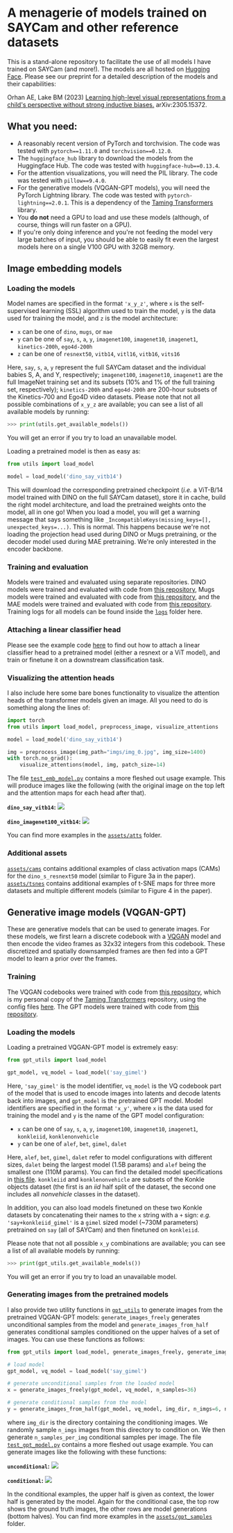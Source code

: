 # A menagerie of models trained on SAYCam and other reference datasets

This is a stand-alone repository to facilitate the use of all models I have trained on SAYCam (and more!). The models are all hosted on [Hugging Face](https://huggingface.co/eminorhan). Please see our preprint for a detailed description of the models and their capabilities:

Orhan AE, Lake BM (2023) [Learning high-level visual representations from a child's perspective without strong inductive biases.](https://arxiv.org/abs/2305.15372) arXiv:2305.15372.

## What you need:
* A reasonably recent version of PyTorch and torchvision. The code was tested with `pytorch==1.11.0` and `torchvision==0.12.0`.
* The `huggingface_hub` library to download the models from the Huggingface Hub. The code was tested with `huggingface-hub==0.13.4`.
* For the attention visualizations, you will need the PIL library. The code was tested with `pillow==9.4.0`.
* For the generative models (VQGAN-GPT models), you will need the PyTorch Lightning library. The code was tested with `pytorch-lightning==2.0.1`. This is a dependency of the [Taming Transformers](https://github.com/CompVis/taming-transformers) library.
* You **do not** need a GPU to load and use these models (although, of course, things will run faster on a GPU). 
* If you're only doing inference and you're not feeding the model very large batches of input, you should be able to easily fit even the largest models here on a single V100 GPU with 32GB memory.

## Image embedding models

### Loading the models
Model names are specified in the format `'x_y_z'`, where `x` is the self-supervised learning (SSL) algorithm used to train the model, `y` is the data used for training the model, and `z` is the model architecture:

* `x` can be one of `dino`, `mugs`, or `mae`
* `y` can be one of `say`, `s`, `a`, `y`, `imagenet100`, `imagenet10`, `imagenet1`, `kinetics-200h`, `ego4d-200h`
* `z` can be one of `resnext50`, `vitb14`, `vitl16`, `vitb16`, `vits16` 

Here, `say`, `s`, `a`, `y` represent the full SAYCam dataset and the individual babies S, A, and Y, respectively; `imagenet100`, `imagenet10`, `imagenet1` are the full ImageNet training set and its subsets (10% and 1% of the full training set, respectively); `kinetics-200h` and `ego4d-200h` are 200-hour subsets of the Kinetics-700 and Ego4D video datasets. Please note that not all possible combinations of `x_y_z` are available; you can see a list of all available models by running:

```python
>>> print(utils.get_available_models())
```

You will get an error if you try to load an unavailable model.

Loading a pretrained model is then as easy as:

```python
from utils import load_model

model = load_model('dino_say_vitb14')
```

This will download the corresponding pretrained checkpoint (*i.e.* a ViT-B/14 model trained with DINO on the full SAYCam dataset), store it in cache, build the right model architecture, and load the pretrained weights onto the model, all in one go! When you load a model, you will get a warning message that says something like `_IncompatibleKeys(missing_keys=[], unexpected_keys=...)`. This is normal. This happens because we're not loading the projection head used during DINO or Mugs pretraining, or the decoder model used during MAE pretraining. We're only interested in the encoder backbone.

### Training and evaluation
Models were trained and evaluated using separate repositories. DINO models were trained and evaluated with code from [this repository](https://github.com/eminorhan/dino), Mugs models were trained and evaluated with code from [this repository](https://github.com/eminorhan/mugs), and the MAE models were trained and evaluated with code from [this repository](https://github.com/eminorhan/mae). Training logs for all models can be found inside the [`logs`](https://github.com/eminorhan/silicon-menagerie/tree/master/logs) folder here.

### Attaching a linear classifier head
Please see the example code [here](https://github.com/eminorhan/dino/blob/master/eval_linear.py) to find out how to attach a linear classifier head to a pretrained model (either a resnext or a ViT model), and train or finetune it on a downstream classification task.

### Visualizing the attention heads
I also include here some bare bones functionality to visualize the attention heads of the transformer models given an image. All you need to do is something along the lines of:

```python
import torch
from utils import load_model, preprocess_image, visualize_attentions

model = load_model('dino_say_vitb14')

img = preprocess_image(img_path="imgs/img_0.jpg", img_size=1400)
with torch.no_grad():
    visualize_attentions(model, img, patch_size=14)
```

The file [`test_emb_model.py`](https://github.com/eminorhan/silicon-menagerie/blob/master/test_emb_model.py) contains a more fleshed out usage example. This will produce images like the following (with the original image on the top left and the attention maps for each head after that).

**`dino_say_vitb14`:**
![](assets/atts/dino_say_vitb14_img_0.jpeg)

**`dino_imagenet100_vitb14`:**
![](assets/atts/dino_imagenet100_vitb14_img_0.jpeg)

You can find more examples in the [`assets/atts`](https://github.com/eminorhan/silicon-menagerie/tree/master/assets/atts) folder.

### Additional assets
[`assets/cams`](https://github.com/eminorhan/silicon-menagerie/tree/master/assets/cams) contains additional examples of class activation maps (CAMs) for the `dino_s_resnext50` model (similar to Figure 3a in the paper). [`assets/tsnes`](https://github.com/eminorhan/silicon-menagerie/tree/master/assets/tsnes) contains additional examples of t-SNE maps for three more datasets and multiple different models (similar to Figure 4 in the paper).

## Generative image models (VQGAN-GPT)

These are generative models that can be used to generate images. For these models, we first learn a discrete codebook with a [VQGAN](https://github.com/CompVis/taming-transformers) model and then encode the video frames as 32x32 integers from this codebook. These discretized and spatially downsampled frames are then fed into a GPT model to learn a prior over the frames. 

### Training
The VQGAN codebooks were trained with code from [this repository](https://github.com/eminorhan/vqgan), which is my personal copy of the [Taming Transformers](https://github.com/CompVis/taming-transformers) repository, using the config files [here](https://github.com/eminorhan/vqgan/tree/master/configs). The GPT models were trained with code from [this repository](https://github.com/eminorhan/vqgan-gpt).

### Loading the models
Loading a pretrained VQGAN-GPT model is extremely easy:

```python
from gpt_utils import load_model

gpt_model, vq_model = load_model('say_gimel')
```

Here, `'say_gimel'` is the model identifier, `vq_model` is the VQ codebook part of the model that is used to encode images into latents and decode latents back into images, and `gpt_model` is the pretrained GPT model. Model identifiers are specified in the format `'x_y'`, where `x` is the data used for training the model and `y` is the name of the GPT model configuration:

* `x` can be one of `say`, `s`, `a`, `y`, `imagenet100`, `imagenet10`, `imagenet1`, `konkleiid`, `konklenonvehicle`
* `y` can be one of `alef`, `bet`, `gimel`, `dalet`

Here, `alef`, `bet`, `gimel`, `dalet` refer to model configurations with different sizes, `dalet` being the largest model (1.5B params) and `alef` being the smallest one (110M params). You can find the detailed model specifications in [this file](https://github.com/eminorhan/silicon-menagerie/blob/master/gptmodel.py). `konkleiid` and `konklenonvehicle` are subsets of the Konkle objects dataset (the first is an *iid* half split of the dataset, the second one includes all *nonvehicle* classes in the dataset). 

In addition, you can also load models finetuned on these two Konkle datasets by concatenating their names to the `x` string with a `+` sign: *e.g.* `'say+konkleiid_gimel'` is a `gimel` sized model (~730M parameters) pretrained on `say` (all of SAYCam) and then finetuned on `konkleiid`.

Please note that not all possible `x_y` combinations are available; you can see a list of all available models by running:

```python
>>> print(gpt_utils.get_available_models())
```

You will get an error if you try to load an unavailable model.

### Generating images from the pretrained models

I also provide two utility functions in [`gpt_utils`](https://github.com/eminorhan/silicon-menagerie/blob/master/gpt_utils.py) to generate images from the pretrained VQGAN-GPT models: `generate_images_freely` generates unconditional samples from the model and `generate_images_from_half` generates conditional samples conditioned on the upper halves of a set of images. You can use these functions as follows:

```python
from gpt_utils import load_model, generate_images_freely, generate_images_from_half

# load model
gpt_model, vq_model = load_model('say_gimel')

# generate unconditional samples from the loaded model
x = generate_images_freely(gpt_model, vq_model, n_samples=36)

# generate conditional samples from the model
y = generate_images_from_half(gpt_model, vq_model, img_dir, n_imgs=6, n_samples_per_img=6)
```

where `img_dir` is the directory containing the conditioning images. We randomly sample `n_imgs` images from this directory to condition on. We then generate `n_samples_per_img` conditional samples per image. The file [`test_gpt_model.py`](https://github.com/eminorhan/silicon-menagerie/blob/master/test_gpt_model.py) contains a more fleshed out usage example. You can generate images like the following with these functions:

**`unconditional`:**
![](assets/gpt_samples/free_samples_from_say_gimel_1.png)

**`conditional`:**
![](assets/gpt_samples/conditional_samples_from_say_gimel_0.png)

In the conditional examples, the upper half is given as context, the lower half is generated by the model. Again for the conditional case, the top row shows the ground truth images, the other rows are model generations (bottom halves). You can find more examples in the [`assets/gpt_samples`](https://github.com/eminorhan/silicon-menagerie/tree/master/gpt_samples) folder.